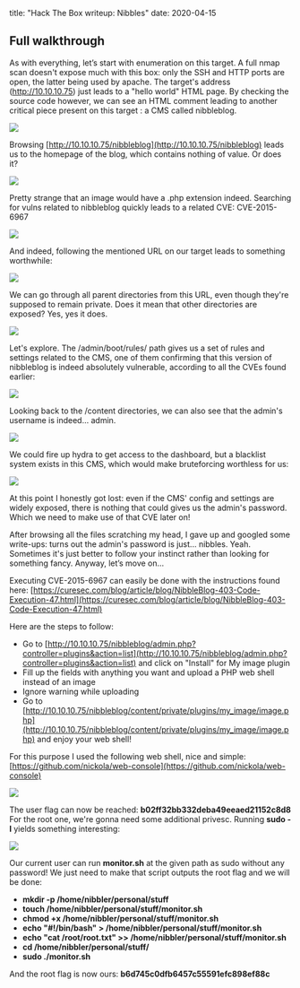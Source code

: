 title: "Hack The Box writeup: Nibbles"
date: 2020-04-15

## Full walkthrough

As with everything, let’s start with enumeration on this target. A full nmap scan doesn't expose much with this box: only the SSH and HTTP ports are open, the latter being used by apache.
The target's address (http://10.10.10.75) just leads to a "hello world" HTML page. By checking the source code however, we can see an HTML comment leading to another critical piece present on this target : a CMS called nibbleblog.


![](https://paper-attachments.dropbox.com/s_176EB22770684CE253C2829BBED040B5405102CAF5E10F54FC870A1649049458_1582542053507_1.png)


Browsing [http://10.10.10.75/nibbleblog](http://10.10.10.75/nibbleblog) leads us to the homepage of the blog, which contains nothing of value. Or does it?


![](https://paper-attachments.dropbox.com/s_176EB22770684CE253C2829BBED040B5405102CAF5E10F54FC870A1649049458_1582542088176_2.png)


Pretty strange that an image would have a .php extension indeed. Searching for vulns related to nibbleblog quickly leads to a related CVE: CVE-2015-6967


![](https://paper-attachments.dropbox.com/s_176EB22770684CE253C2829BBED040B5405102CAF5E10F54FC870A1649049458_1582542107275_3.png)


And indeed, following the mentioned URL on our target leads to something worthwhile:


![](https://paper-attachments.dropbox.com/s_176EB22770684CE253C2829BBED040B5405102CAF5E10F54FC870A1649049458_1582542126158_4.png)


We can go through all parent directories from this URL, even though they're supposed to remain private. Does it mean that other directories are exposed?
Yes, yes it does.


![](https://paper-attachments.dropbox.com/s_176EB22770684CE253C2829BBED040B5405102CAF5E10F54FC870A1649049458_1582542164787_5.png)


Let's explore. The /admin/boot/rules/ path gives us a set of rules and settings related to the CMS, one of them confirming that this version of nibbleblog is indeed absolutely vulnerable, according to all the CVEs found earlier:


![](https://paper-attachments.dropbox.com/s_176EB22770684CE253C2829BBED040B5405102CAF5E10F54FC870A1649049458_1582542188280_6.png)


Looking back to the /content directories, we can also see that the admin's username is indeed... admin.


![](https://paper-attachments.dropbox.com/s_176EB22770684CE253C2829BBED040B5405102CAF5E10F54FC870A1649049458_1582542205151_7.png)


We could fire up hydra to get access to the dashboard, but a blacklist system exists in this CMS, which would make bruteforcing worthless for us:


![](https://paper-attachments.dropbox.com/s_176EB22770684CE253C2829BBED040B5405102CAF5E10F54FC870A1649049458_1582542241708_8.png)


At this point I honestly got lost: even if the CMS' config and settings are widely exposed, there is nothing that could gives us the admin's password. Which we need to make use of that CVE later on!

After browsing all the files scratching my head, I gave up and googled some write-ups: turns out the admin's password is just... nibbles.
Yeah. Sometimes it's just better to follow your instinct rather than looking for something fancy. Anyway, let’s move on…

Executing CVE-2015-6967 can easily be done with the instructions found here: [https://curesec.com/blog/article/blog/NibbleBlog-403-Code-Execution-47.html](https://curesec.com/blog/article/blog/NibbleBlog-403-Code-Execution-47.html)

Here are the steps to follow:

- Go to [http://10.10.10.75/nibbleblog/admin.php?controller=plugins&action=list](http://10.10.10.75/nibbleblog/admin.php?controller=plugins&action=list) and click on "Install" for My image plugin
- Fill up the fields with anything you want and upload a PHP web shell instead of an image
- Ignore warning while uploading
- Go to [http://10.10.10.75/nibbleblog/content/private/plugins/my_image/image.php](http://10.10.10.75/nibbleblog/content/private/plugins/my_image/image.php) and enjoy your web shell!

For this purpose I used the following web shell, nice and simple: [https://github.com/nickola/web-console](https://github.com/nickola/web-console)


![](https://paper-attachments.dropbox.com/s_176EB22770684CE253C2829BBED040B5405102CAF5E10F54FC870A1649049458_1582542282386_9.png)


The user flag can now be reached: **b02ff32bb332deba49eeaed21152c8d8**
For the root one, we're gonna need some additional privesc. Running **sudo -l** yields something interesting:


![](https://paper-attachments.dropbox.com/s_176EB22770684CE253C2829BBED040B5405102CAF5E10F54FC870A1649049458_1582542321101_10.png)


Our current user can run **monitor.sh** at the given path as sudo without any password! We just need to make that script outputs the root flag and we will be done:

- **mkdir -p /home/nibbler/personal/stuff**
- **touch /home/nibbler/personal/stuff/monitor.sh**
- **chmod +x /home/nibbler/personal/stuff/monitor.sh**
- **echo "#!/bin/bash" > /home/nibbler/personal/stuff/monitor.sh**
- **echo "cat /root/root.txt" >> /home/nibbler/personal/stuff/monitor.sh**
- **cd /home/nibbler/personal/stuff/**
- **sudo ./monitor.sh**

And the root flag is now ours: **b6d745c0dfb6457c55591efc898ef88c**

